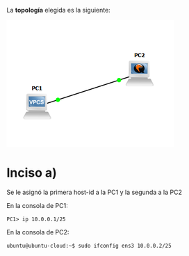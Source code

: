 La **topología** elegida es la siguiente:

![Topología de red en GNS3](image.png)

# Inciso a)
Se le asignó la primera host-id a la PC1 y la segunda a la PC2

En la consola de PC1:
```
PC1> ip 10.0.0.1/25
```

En la consola de PC2:
```
ubuntu@ubuntu-cloud:~$ sudo ifconfig ens3 10.0.0.2/25
```